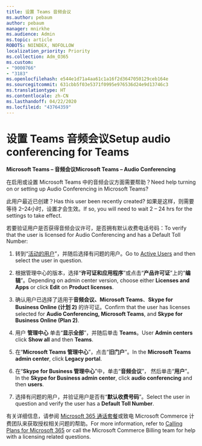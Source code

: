 ```yaml
---
title: 设置 Teams 音频会议
ms.author: pebaum
author: pebaum
manager: mnirkhe
ms.audience: Admin
ms.topic: article
ROBOTS: NOINDEX, NOFOLLOW
localization_priority: Priority
ms.collection: Adm_O365
ms.custom:
- "9000766"
- "3183"
ms.openlocfilehash: e544e1d71a4aa61c1a16f2d3647050129ceb164e
ms.sourcegitcommit: 631cbb5f03e5371f0995e976536d24e9d13746c3
ms.translationtype: HT
ms.contentlocale: zh-CN
ms.lasthandoff: 04/22/2020
ms.locfileid: "43764359"
---
```

# <a name="setup-audio-conferencing-for-teams"></a><span data-ttu-id="8e1cc-102">设置 Teams 音频会议</span><span class="sxs-lookup"><span data-stu-id="8e1cc-102">Setup audio conferencing for Teams</span></span>

<span data-ttu-id="8e1cc-103">**Microsoft Teams – 音频会议**</span><span class="sxs-lookup"><span data-stu-id="8e1cc-103">**Microsoft Teams – Audio Conferencing**</span></span>

<span data-ttu-id="8e1cc-104">在启用或设置 Microsoft Teams 中的音频会议方面需要帮助？</span><span class="sxs-lookup"><span data-stu-id="8e1cc-104">Need help turning on or setting up Audio Conferencing in Microsoft Teams?</span></span>

<span data-ttu-id="8e1cc-105">此用户最近已创建？</span><span class="sxs-lookup"><span data-stu-id="8e1cc-105">Has this user been recently created?</span></span>  <span data-ttu-id="8e1cc-106">如果是这样，则需要等待 2–24小时，设置才会生效。</span><span class="sxs-lookup"><span data-stu-id="8e1cc-106">If so, you will need to wait 2 – 24 hrs for the settings to take effect.</span></span>

<span data-ttu-id="8e1cc-107">若要验证用户是否获得音频会议许可，是否拥有默认收费电话号码：</span><span class="sxs-lookup"><span data-stu-id="8e1cc-107">To verify that the user is licensed for Audio Conferencing and has a Default Toll Number:</span></span>

1. <span data-ttu-id="8e1cc-108">转到“[活动的用户](https://admin.microsoft.com/Adminportal/Home?source=applauncher#/users)”，并随后选择有问题的用户。</span><span class="sxs-lookup"><span data-stu-id="8e1cc-108">Go to [Active Users](https://admin.microsoft.com/Adminportal/Home?source=applauncher#/users) and then select the user in question.</span></span>

2. <span data-ttu-id="8e1cc-109">根据管理中心的版本，选择“**许可证和应用程序**”或点击“**产品许可证**”上的“**编辑**”。</span><span class="sxs-lookup"><span data-stu-id="8e1cc-109">Depending on admin center version, choose either **Licenses and Apps** or click **Edit** on **Product licenses**.</span></span>

3. <span data-ttu-id="8e1cc-110">确认用户已选择了适用于**音频会议、Microsoft Teams**、**Skype for Business Online (计划 2)** 的许可证。</span><span class="sxs-lookup"><span data-stu-id="8e1cc-110">Confirm that the user has licenses selected for **Audio Conferencing, Microsoft Teams**, and **Skype for Business Online (Plan 2)**.</span></span>

4. <span data-ttu-id="8e1cc-111">用户 **管理中心** 单击“**显示全部**”，并随后单击 **Teams**。</span><span class="sxs-lookup"><span data-stu-id="8e1cc-111">User **Admin centers** click **Show all** and then **Teams**.</span></span>

5. <span data-ttu-id="8e1cc-112">在“**Microsoft Teams 管理中心**”，点击“**旧门户**”。</span><span class="sxs-lookup"><span data-stu-id="8e1cc-112">In the **Microsoft Teams admin center**, click **Legacy portal**.</span></span>

6. <span data-ttu-id="8e1cc-113">在“**Skype for Business 管理中心**”中，单击“**音频会议**”， 然后单击“**用户**”。</span><span class="sxs-lookup"><span data-stu-id="8e1cc-113">In the **Skype for Business admin center**, click **audio conferencing** and then **users**.</span></span>

7. <span data-ttu-id="8e1cc-114">选择有问题的用户，并验证用户是否有“**默认收费号码**”。</span><span class="sxs-lookup"><span data-stu-id="8e1cc-114">Select the user in question and verify the user has a **Default Toll Number**.</span></span>

<span data-ttu-id="8e1cc-115">有关详细信息，请参阅 [Microsoft 365 通话套餐](https://docs.microsoft.com/microsoftteams/calling-plans-for-office-365)或致电 Microsoft Commerce 计费团队来获取授权相关问题的帮助。</span><span class="sxs-lookup"><span data-stu-id="8e1cc-115">For more information, refer to [Calling Plans for Microsoft 365](https://docs.microsoft.com/microsoftteams/calling-plans-for-office-365) or call the Microsoft Commerce Billing team for help with a licensing related questions.</span></span>